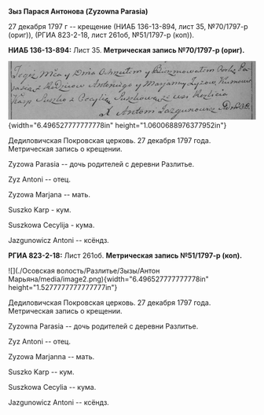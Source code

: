 **Зыз Парася Антонова (Zyzowna Parasia)**

27 декабря 1797 г -- крещение (НИАБ 136-13-894, лист 35, №70/1797-р
(ориг)), (РГИА 823-2-18, лист 261об, №51/1797-р (коп)).

**НИАБ 136-13-894:** Лист 35. **Метрическая запись №70/1797-р (ориг).**

![](./media/3dcb08d69b3d21434171a5ce715e9f96b52a24c1.png){width="6.496527777777778in"
height="1.0600688976377952in"}

Дедиловичская Покровская церковь. 27 декабря 1797 года. Метрическая
запись о крещении.

Zyzowa Parasia -- дочь родителей с деревни Разлитье.

Zyz Antoni -- отец.

Zyzowa Marjana -- мать.

Suszko Karp - кум.

Suszkowa Cecylija - кума.

Jazgunowicz Antoni -- ксёндз.

**РГИА 823-2-18:** Лист 261об. **Метрическая запись №51/1797-р (коп).**

![](./Осовская волость/Разлитье/Зызы/Антон Марьяна/media/image2.png){width="6.496527777777778in"
height="1.5277777777777777in"}

Дедиловичская Покровская церковь. 27 декабря 1797 года. Метрическая
запись о крещении.

Zyzowna Parasia -- дочь родителей с деревни Разлитье.

Zyz Antoni -- отец.

Zyzowa Marjanna -- мать.

Suszko Karp -- кум.

Suszkowa Cecylia -- кума.

Jazgunowicz Antoni -- ксёндз.
